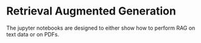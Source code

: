 # Retrieval Augmented Generation

The jupyter notebooks are designed to either show how to perform RAG on text data or on PDFs.